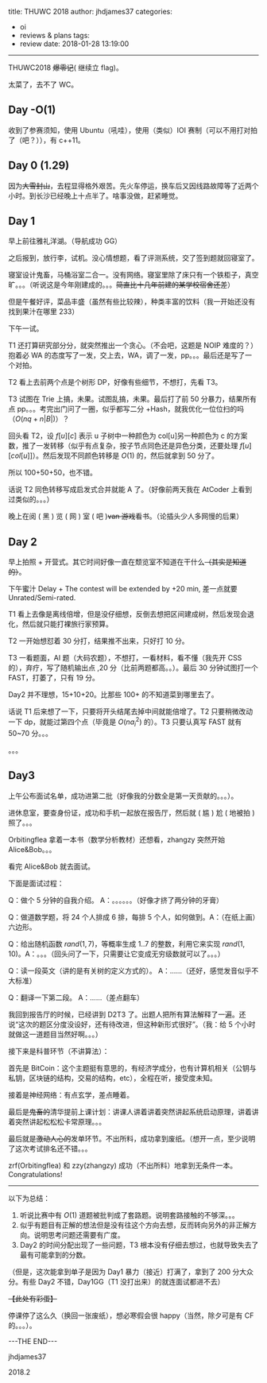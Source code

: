 title: THUWC 2018
author: jhdjames37
categories:
  - oi
  - reviews & plans
tags:
  - review
date: 2018-01-28 13:19:00
---
THUWC2018 ~~爆零记~~( 继续立 flag)。

太菜了，去不了 WC。

<!--- more --->

## Day -O(1)

收到了参赛须知，使用 Ubuntu（吼哇），使用（类似）IOI 赛制（可以不用打对拍了（吧？）），有 c++11。



## Day 0 (1.29)

因为~~大雪封山~~，去程显得格外艰苦。先火车停运，换车后又因线路故障等了近两个小时。到长沙已经晚上十点半了。啥事没做，赶紧睡觉。

## Day 1

早上前往雅礼洋湖。（导航成功 GG）

之后报到，放行李，试机。没心情想题，看了评测系统，交了签到题就回寝室了。

寝室设计鬼畜，马桶浴室二合一。没有网络。寝室里除了床只有一个铁柜子，真空旷。。。（听说这是今年刚建成的。。。~~简直比十几年前建的某学校宿舍还差~~）

但是午餐好评，菜品丰盛（虽然有些比较辣），种类丰富的饮料（我一开始还没有找到果汁在哪里 233）

下午一试。

T1 还打算研究部分分，就突然推出一个贪心。（不会吧，这题是 NOIP 难度的？）抱着必 WA 的态度写了一发，交上去，WA，调了一发，pp。。。最后还是写了一个对拍。

T2 看上去前两个点是个树形 DP，好像有些细节，不想打，先看 T3。

T3 试图在 Trie 上搞，未果。试图乱搞，未果。最后打了前 50 分暴力，结果所有点 pp。。。考完出门问了一圈，似乎都写二分 +Hash，就我优化一位位扫的吗（$O(nq+n|B|)$）？

回头看 T2，设 $f[u][c]$ 表示 u 子树中一种颜色为 col[u]另一种颜色为 c 的方案数，推了一发转移（似乎有点复杂，按子节点同色还是异色分类，还要处理 $f[u][col[u]]$）。然后发现不同颜色转移是 $O(1)$ 的，然后就拿到 50 分了。

所以 100+50+50，也不错。

话说 T2 同色转移写成启发式合并就能 A 了。（好像前两天我在 AtCoder 上看到过类似的。。。）

晚上在阅 ( 黑 ) 览 ( 网 ) 室 ( 吧 )~~van 游戏~~看书。（论插头少人多网慢的后果）

## Day 2

早上拍照 + 开营式。其它时间好像一直在颓览室不知道在干什么~~（其实是知道的）~~。

下午蜜汁 Delay + The contest will be extended by +20 min, 差一点就要 Unrated/Semi-rated.

T1 看上去像是离线倍增，但是没仔细想，反倒去想把区间建成树，然后发现会退化，然后就只能打裸旅行家预算。

T2 一开始想怼着 30 分打，结果推不出来，只好打 10 分。

T3 一看题面，AI 题（大码农题），不想打，一看材料，看不懂（我先开 CSS 的），弃疗，写了随机输出点 ,20 分（比前两题都高。。）。最后 30 分钟试图打一个 FAST，打萎了，只有 19 分。

Day2 并不理想，15+10+20。比那些 100+ 的不知道菜到哪里去了。

话说 T1 后来想了一下，只要将开头结尾去掉中间就能倍增了。T2 只要稍微改动一下 dp，就能过第四个点（毕竟是 $O(na_i^2)$ 的）。T3 只要认真写 FAST 就有 50~70 分。。。

。。。

## Day3

上午公布面试名单，成功进第二批（好像我的分数全是第一天贡献的。。。）。

进休息室，要查身份证，成功和手机一起放在报告厅，然后就 ( 尴 ) 尬 ( 地被拍 ) 照了。。。

Orbitingflea 拿着一本书（数学分析教材）还想看，zhangzy 突然开始 Alice&Bob。。。

看完 Alice&Bob 就去面试。

下面是面试过程：

Q：做个 5 分钟的自我介绍。 A：。。。。。。（好像才挤了两分钟的牙膏）

Q：做道数学题，将 24 个人排成 6 排，每排 5 个人，如何做到。A：（在纸上画）六边形。

Q：给出随机函数 $rand(1,7)$，等概率生成 1..7 的整数，利用它来实现 $rand(1,10)$。A：。。。（回头问了一下，只需要让它变成无穷级数就可以了。。。）

Q：读一段英文（讲的是有关树的定义方式的）。 A：……（还好，感觉发音似乎不大标准）

Q：翻译一下第二段。 A：……（差点翻车）

我回到报告厅的时候，已经讲到 D2T3 了。出题人把所有算法解释了一遍。还说“这次的题区分度没设好，还有待改进，但这种新形式很好”。（我：给 5 个小时就做这一道题目当然好啊。。。）

接下来是科普环节（不讲算法）：

首先是 BitCoin：这个主题挺有意思的，有经济学成分，也有计算机相关（公钥与私钥，区块链的结构，交易的结构，etc），全程在听，接受度未知。

接着是神经网络：有点玄学，差点睡着。

最后是~~鬼畜的~~清华提前上课计划：讲课人讲着讲着突然讲起系统启动原理，讲着讲着突然讲起松松松卡常原理。。。

最后就是~~激动人心的~~发单环节。不出所料，成功拿到废纸。（想开一点，至少说明了这次考试排名还不错。。。

zrf(Orbitingflea) 和 zzy(zhangzy) 成功（不出所料）地拿到无条件一本。Congratulations!

---

以下为总结：

1. 听说比赛中有 $O(1)$ 道题被批判成了套路题。说明套路接触的不够深。。。
2. 似乎有题目有正解的想法但是没有往这个方向去想，反而转向另外的非正解方向。说明思考问题还需要有广度。
3. Day2 的时间分配出现了一些问题，T3 根本没有仔细去想过，也就导致失去了最有可能拿到的分数。

（但是，这次能拿到单子是因为 Day1 暴力（接近）打满了，拿到了 200 分大众分。有些 Day2 不错，Day1GG（T1 没打出来）的就连面试都进不去）

~~【此处有彩蛋】~~

<!---

# Bonus: Trip to WC2018's Lectures

话说我没有正式营员资格，怎么就去听了课呢？ 后来我就【数据删除】。

( 以下内容只是 Outline + Sensitive Feeling，具体总结可能要到复习完课件后才能补充。)

## Day -O(1)

在长沙逛了一圈。。。

## Day 0

杜子德没有来。。。王宏讲话。IOI 赛制（集训队员）+ 交互题。。

各种领导的奇葩口音。。。

## Day 1

MITdalao 们的讲课。

上午 lzz，讲 IOI 的两道题目以及 Competitive Analysis。（话说这个可以怎么出题？交互题 + 每个点有部分分？）

下午 myy，讲 TC 出题（中间 Tommyr7 突然冲上来讲 CF）。表示口音太重，虽然内容简单但是还是处于半冬眠状态。

## Day 2

上午吉老师，（话说我是第一次听说 PA 这个比赛。。。），有几道题目确实不错

下午 zzx（非彼 zzx），讲 NP-Hard。结论：当不会糊标算的时候，可以打个暴力，然后根据输出的答案的到结论。

## Day 3

上午松松松【电音之王逸松】（2333）。突然水木道，突然卡 FFT 的常，突然从次声波到超声波。

下午第一部分的圆方树和动态动态规划还好理解，接着是 dls 翻车现场（话说他的最后一句话什么意思？不是要出题的意思吗？）

## Day 4

上午图论算法。处于冬眠状态。

下午 IOI 选讲 2+ 计算几何。（为什么突然一道初中几何题这么多人冲上去讲）

## Day 5

上午考试的时候，我在回杭州的车上。（T2 出锅什么鬼。。。）

晚上通过 B 站欣赏到了文艺汇演（中间由于网络原因遗漏了一段。想必是 `YLYH` 和 `YLYH-Open` 的锅）。几首原创歌曲好评，dls 水木道好评，dls+mls 主持好评，松松松超声波演唱差评。

--->

停课停了这么久（换回一张废纸），想必寒假会很 happy（当然，除夕可是有 CF 的。。。）。

---THE END---

jhdjames37

2018.2